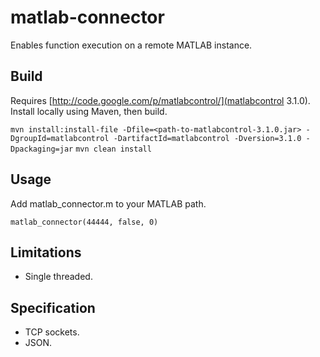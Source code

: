 matlab-connector
================

Enables function execution on a remote MATLAB instance.


Build
---------------------

Requires [http://code.google.com/p/matlabcontrol/](matlabcontrol 3.1.0). Install locally using Maven, then build.

`mvn install:install-file -Dfile=<path-to-matlabcontrol-3.1.0.jar> -DgroupId=matlabcontrol -DartifactId=matlabcontrol -Dversion=3.1.0 -Dpackaging=jar`
`mvn clean install`


Usage
---------------------

Add matlab_connector.m to your MATLAB path.

`matlab_connector(44444, false, 0)`


Limitations
---------------------

* Single threaded.


Specification
---------------------

* TCP sockets.
* JSON.